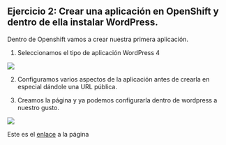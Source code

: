 ## Ejercicio 2: Crear una aplicación en OpenShift y dentro de ella instalar WordPress.

Dentro de Openshift vamos a crear nuestra primera aplicación.

1. Seleccionamos el tipo de aplicación WordPress 4

![](http://googledrive.com/host/0ByKPAGLB_FgcU1E3LVk2dWxsVzA/paso1-2.png)


2. Configuramos varios aspectos de la aplicación antes de crearla en especial dándole una URL pública.

3. Creamos la página y ya podemos configurarla dentro de wordpress a nuestro gusto.

![](http://googledrive.com/host/0ByKPAGLB_FgcU1E3LVk2dWxsVzA/paso2-2.png)



Este es el [enlace](http://php-javisg.rhcloud.com/) a la página


